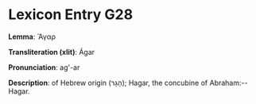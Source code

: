 # Lexicon Entry G28

**Lemma**: Ἄγαρ

**Transliteration (xlit)**: Ágar

**Pronunciation**: ag'-ar

**Description**:
of Hebrew origin (הָגָר); Hagar, the concubine of Abraham:--Hagar.
